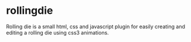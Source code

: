 rollingdie
==========

Rolling die is a small html, css and javascript plugin for easily creating and editing a rolling die using css3 animations.

